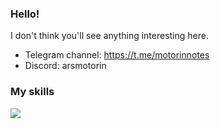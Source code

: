 ### Hello!

I don't think you'll see anything interesting here.

+ Telegram channel: https://t.me/motorinnotes
+ Discord: arsmotorin

### My skills
![](https://skillicons.dev/icons?i=java,css,html,figma,cloudflare,discord,nginx,prometheus,grafana,docker&theme=dark)
